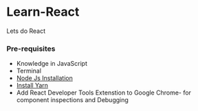 # Learn-React
Lets do React

### Pre-requisites 
* Knowledge in JavaScript
* Terminal
* [Node Js Installation][1] 
* [Install Yarn][2] 
* Add React Developer Tools Extenstion to Google Chrome- for component inspections and Debugging

[1]: https://tecadmin.net/install-latest-nodejs-npm-on-linux-mint/
[2]: https://tecadmin.net/install-yarn-debian/
